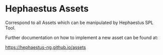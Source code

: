 # Hephaestus Assets

Correspond to all Assets which can be manipulated by Hephaestus SPL Tool.

Further documentation on how to implement a new asset can be found at:

https://hephaestus-ng.github.io/assets
